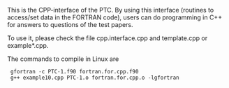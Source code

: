 This is the CPP-interface of the PTC. By using this interface (routines to access/set data in the FORTRAN code), users can do programming in C++ for answers to questions of the test papers.

To use it, please check the file cpp.interface.cpp and template.cpp or example*.cpp.

The commands to compile in Linux are 

     gfortran -c PTC-1.f90 fortran.for.cpp.f90 
     g++ example10.cpp PTC-1.o fortran.for.cpp.o -lgfortran
